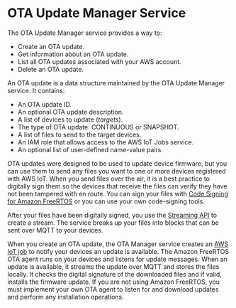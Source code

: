 # OTA Update Manager Service<a name="ota-manager"></a>

The OTA Update Manager service provides a way to:
+ Create an OTA update\.
+ Get information about an OTA update\. 
+ List all OTA updates associated with your AWS account\.
+ Delete an OTA update\.

An OTA update is a data structure maintained by the OTA Update Manager service\. It contains:
+ An OTA update ID\.
+ An optional OTA update description\.
+ A list of devices to update \(*targets*\)\.
+ The type of OTA update: CONTINUOUS or SNAPSHOT\.
+ A list of files to send to the target devices\.
+ An IAM role that allows access to the AWS IoT Jobs service\.
+ An optional list of user\-defined name\-value pairs\.

OTA updates were designed to be used to update device firmware, but you can use them to send any files you want to one or more devices registered with AWS IoT\. When you send files over the air, it is a best practice to digitally sign them so the devices that receive the files can verify they have not been tampered with en route\. You can sign your files with [Code Signing for Amazon FreeRTOS](https://docs.aws.amazon.com/signer/latest/developerguide/Welcome.html) or you can use your own code\-signing tools\.

After your files have been digitally signed, you use the [Streaming API](https://docs.aws.amazon.com/iot/latest/apireference/API_CreateStream.html) to create a stream\. The service breaks up your files into blocks that can be sent over MQTT to your devices\.

When you create an OTA update, the OTA Manager service creates an [AWS IoT job](https://docs.aws.amazon.com/iot/latest/developerguide/iot-jobs.html) to notify your devices an update is available\. The Amazon FreeRTOS OTA agent runs on your devices and listens for update messages\. When an update is available, it streams the update over MQTT and stores the files locally\. It checks the digital signature of the downloaded files and if valid, installs the firmware update\. If you are not using Amazon FreeRTOS, you must implement your own OTA agent to listen for and download updates and perform any installation operations\.
